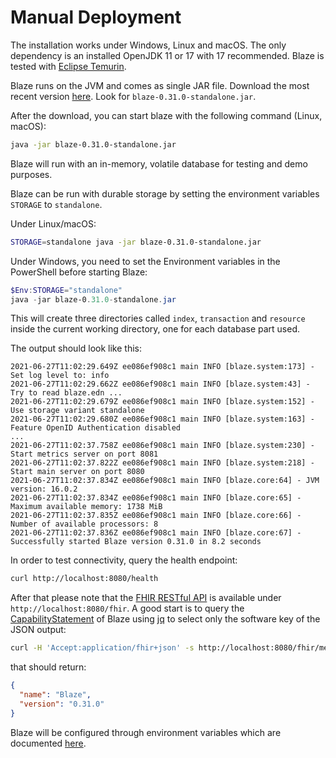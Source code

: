 # Manual Deployment

The installation works under Windows, Linux and macOS. The only dependency is an installed OpenJDK 11 or 17 with 17 recommended. Blaze is tested with [Eclipse Temurin][1].

Blaze runs on the JVM and comes as single JAR file. Download the most recent version [here](https://github.com/samply/blaze/releases/tag/v0.31.0). Look for `blaze-0.31.0-standalone.jar`.

After the download, you can start blaze with the following command (Linux, macOS):

```sh
java -jar blaze-0.31.0-standalone.jar
```

Blaze will run with an in-memory, volatile database for testing and demo purposes.

Blaze can be run with durable storage by setting the environment variables `STORAGE` to `standalone`. 

Under Linux/macOS:

```sh
STORAGE=standalone java -jar blaze-0.31.0-standalone.jar
```

Under Windows, you need to set the Environment variables in the PowerShell before starting Blaze:

```powershell
$Env:STORAGE="standalone"
java -jar blaze-0.31.0-standalone.jar
```

This will create three directories called `index`, `transaction` and `resource` inside the current working directory, one for each database part used.

The output should look like this:

```text
2021-06-27T11:02:29.649Z ee086ef908c1 main INFO [blaze.system:173] - Set log level to: info
2021-06-27T11:02:29.662Z ee086ef908c1 main INFO [blaze.system:43] - Try to read blaze.edn ...
2021-06-27T11:02:29.679Z ee086ef908c1 main INFO [blaze.system:152] - Use storage variant standalone
2021-06-27T11:02:29.680Z ee086ef908c1 main INFO [blaze.system:163] - Feature OpenID Authentication disabled
...
2021-06-27T11:02:37.758Z ee086ef908c1 main INFO [blaze.system:230] - Start metrics server on port 8081
2021-06-27T11:02:37.822Z ee086ef908c1 main INFO [blaze.system:218] - Start main server on port 8080
2021-06-27T11:02:37.834Z ee086ef908c1 main INFO [blaze.core:64] - JVM version: 16.0.2
2021-06-27T11:02:37.834Z ee086ef908c1 main INFO [blaze.core:65] - Maximum available memory: 1738 MiB
2021-06-27T11:02:37.835Z ee086ef908c1 main INFO [blaze.core:66] - Number of available processors: 8
2021-06-27T11:02:37.836Z ee086ef908c1 main INFO [blaze.core:67] - Successfully started Blaze version 0.31.0 in 8.2 seconds
```

In order to test connectivity, query the health endpoint:

```sh
curl http://localhost:8080/health
```

After that please note that the [FHIR RESTful API](https://www.hl7.org/fhir/http.html) is available under `http://localhost:8080/fhir`. A good start is to query the [CapabilityStatement](https://www.hl7.org/fhir/capabilitystatement.html) of Blaze using [jq](https://stedolan.github.io/jq/) to select only the software key of the JSON output:

```sh
curl -H 'Accept:application/fhir+json' -s http://localhost:8080/fhir/metadata | jq .software
```

that should return:

```json
{
  "name": "Blaze",
  "version": "0.31.0"
}
```

Blaze will be configured through environment variables which are documented [here][2].

[1]: <https://adoptium.net>
[2]: <environment-variables.md>
